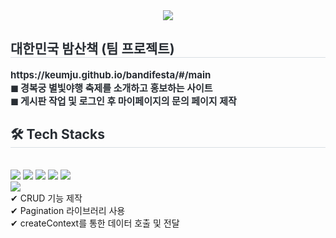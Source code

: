 <div align= "center">
    <img src="https://capsule-render.vercel.app/api?type=soft&color=050819&height=180&text=대한민국%20밤산책%20🎇&animation=&fontColor=ffffff&fontSize=50" />
    </div>
    <div style="text-align: left;"> 
    <h2 style="border-bottom: 1px solid #d8dee4; color: #282d33;"> 대한민국 밤산책 (팀 프로젝트) </h2>  
    <div style="font-weight: 700; font-size: 15px; text-align: left; color: #282d33;"> https://keumju.github.io/bandifesta/#/main</li></li>
      <br/>◼ 경복궁 별빛야행 축제를 소개하고 홍보하는 사이트</li>
      <br/>◼ 게시판 작업 및 로그인 후 마이페이지의 문의 페이지 제작</li> </div> 
    </div>
    <div style="text-align: left;">
    <h2 style="border-bottom: 1px solid #d8dee4; color: #282d33;"> 🛠️ Tech Stacks </h2> <br> 
    <div style="margin: ; text-align: left;" "text-align: left;"> <img src="https://img.shields.io/badge/HTML5-E34F26?style=for-the-badge&logo=HTML5&logoColor=white">
          <img src="https://img.shields.io/badge/CSS3-1572B6?style=for-the-badge&logo=CSS3&logoColor=white">
          <img src="https://img.shields.io/badge/React-61DAFB?style=for-the-badge&logo=React&logoColor=white">
          <img src="https://img.shields.io/badge/MySQL-4479A1?style=for-the-badge&logo=MySQL&logoColor=white">
          <img src="https://img.shields.io/badge/Figma-F24E1E?style=for-the-badge&logo=Figma&logoColor=white">
          <br/><img src="https://img.shields.io/badge/Node.js-339933?style=for-the-badge&logo=Node.js&logoColor=white">
          <br/>✔ CRUD 기능 제작
          <br/>✔ Pagination 라이브러리 사용
          <br/>✔ createContext를 통한 데이터 호출 및 전달
          </div>
    </div>
    <div style="text-align: left;"> 

